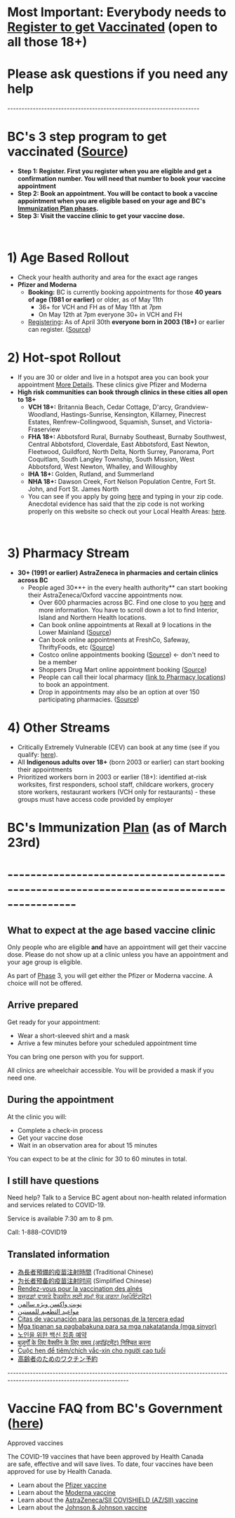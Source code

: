 # Most Important: Everybody needs to [Register to get Vaccinated](https://www.getvaccinated.gov.bc.ca/s/) (open to all those 18+)

# Please ask questions if you need any help

\--------------------------------------------------------------------

# BC's 3 step program to get vaccinated ([Source](https://www2.gov.bc.ca/getvaccinated.html))

* **Step 1: Register. First you register when you are eligible and get a confirmation number. You will need that number to book your vaccine appointment**
* **Step 2: Book an appointment. You will be contact to book a vaccine appointment when you are eligible based on your age and BC's** [**Immunization Plan phases**](https://www2.gov.bc.ca/gov/content/covid-19/vaccine/plan#general-population)**.** 
* **Step 3: Visit the vaccine clinic to get your vaccine dose.**

&#x200B;

# 1) Age Based Rollout

* Check your health authority and area for the exact age ranges
* **Pfizer and Moderna**
   * **Booking:** BC is currently booking appointments for those **40 years of age (1981 or earlier)** or older, as of May 11th
      * 36+ for VCH and FH as of May 11th at 7pm 
      * On May 12th at 7pm everyone 30+ in VCH and FH 
   * [Registering](https://www.getvaccinated.gov.bc.ca/s/)**:** As of April 30th  **everyone born in 2003 (18+)** or earlier can register. ([Source](https://news.gov.bc.ca/releases/2021HLTH0029-000757))

# 2) Hot-spot Rollout

* If you are 30 or older and live in a hotspot area you can book your appointment [More Details](https://www2.gov.bc.ca/gov/content/covid-19/vaccine/neighbourhood). These clinics give Pfizer and Moderna
* **High risk communities can book through clinics in these cities all open to 18+**
   * **VCH 18+:**  Britannia Beach, Cedar Cottage, D'arcy, Grandview-Woodland, Hastings-Sunrise, Kensington, Killarney, Pinecrest Estates, Renfrew-Collingwood, Squamish, Sunset, and Victoria-Fraserview
   * **FHA 18+:**  Abbotsford Rural, Burnaby Southeast, Burnaby Southwest, Central Abbotsford, Cloverdale, East Abbotsford, East Newton, Fleetwood, Guildford, North Delta, North Surrey, Panorama, Port Coquitlam, South Langley Township, South Mission, West Abbotsford, West Newton, Whalley, and Willoughby
   * **IHA 18+:** Golden, Rutland, and Summerland
   * **NHA 18+:** Dawson Creek, Fort Nelson Population Centre, Fort St. John, and Fort St. James North
   * You can see if you apply by going [here](https://www2.gov.bc.ca/gov/content/covid-19/vaccine/neighbourhood) and typing in your zip code. Anecdotal evidence has said that the zip code is not working properly on this website so check out your Local Health Areas: [here](https://www2.gov.bc.ca/gov/content/data/geographic-data-services/land-use/administrative-boundaries/health-boundaries).

&#x200B;

# 3) Pharmacy Stream

* **30+ (1991 or earlier) AstraZeneca in pharmacies and certain clinics across BC**
   * People aged 30**+ in the every health authority** can start booking their AstraZeneca/Oxford vaccine appointments now.
      * Over 600 pharmacies across BC. Find one close to you [here](https://www.bcpharmacy.ca/resource-centre/covid-19/vaccination-locations) and more information. You have to scroll down a lot to find Interior, Island and Northern Health locations.
      * Can book online appointments at Rexall at 9 locations in the Lower Mainland ([Source](https://rexall.medmeapp.com/schedule))
      * Can book online appointments at FreshCo, Safeway, ThriftyFoods, etc ([Source](https://www.pharmacyappointments.ca/))
      * Costco online appointments booking ([Source](https://www.costcopharmacy.ca/appointment)) <- don't need to be a member
      * Shoppers Drug Mart online appointment booking ([Source](https://covid-19.shoppersdrugmart.ca/en?_ga=2.93975893.991654939.1618447569-1544586229.1618447569))
      * People can call their local pharmacy ([link to Pharmacy locations](https://www.bcpharmacy.ca/resource-centre/covid-19/vaccination-locations)) to book an appointment.
      * Drop in appointments may also be an option at over 150 participating pharmacies. ([Source](https://news.gov.bc.ca/releases/2021HLTH0061-000595))

# 4) Other Streams

* Critically Extremely Vulnerable (CEV) can book at any time (see if you qualify:  [here](https://www2.gov.bc.ca/gov/content/covid-19/vaccine/cev)).
* All **Indigenous adults over 18+** (born 2003 or earlier) can start booking their appointments
* Prioritized workers born in 2003 or earlier (18+): identified at-risk worksites, first responders, school staff, childcare workers, grocery store workers, restaurant workers (VCH only for restaurants) - these groups must have access code provided by employer

# BC's Immunization [Plan](https://www2.gov.bc.ca/gov/content/covid-19/vaccine/plan) (as of March 23rd)

# ----------------------------------------------------------------------------------------

## What to expect at the age based vaccine clinic

Only people who are eligible **and** have an appointment will get their vaccine dose. Please do not show up at a clinic unless you have an appointment and your age group is eligible.

As part of [Phase](https://www2.gov.bc.ca/gov/content/covid-19/vaccine/plan#choice) 3, you will get either the Pfizer or Moderna vaccine. A choice will not be offered.

## Arrive prepared

Get ready for your appointment:

* Wear a short-sleeved shirt and a mask
* Arrive a few minutes before your scheduled appointment time

You can bring one person with you for support.

All clinics are wheelchair accessible. You will be provided a mask if you need one. 

## During the appointment

At the clinic you will:

* Complete a check-in process
* Get your vaccine dose
* Wait in an observation area for about 15 minutes

You can expect to be at the clinic for 30 to 60 minutes in total. 

## I still have questions

Need help? Talk to a Service BC agent about non-health related information and services related to COVID-19.

Service is available 7:30 am to 8 pm. 

Call: 1-888-COVID19

## Translated information

* [為長者預備的疫苗注射時間](https://www2.gov.bc.ca/gov/content/covid-19/translation/tc/seniorvaccine) (Traditional Chinese)
* [为长者预备的疫苗注射时间](https://www2.gov.bc.ca/gov/content/covid-19/translation/sc/seniorvaccine) (Simplified Chinese)
* [Rendez-vous pour la vaccination des aînés](https://www2.gov.bc.ca/gov/content/covid-19/translation/fr/seniorvaccine)
* [ਬਜ਼ੁਰਗ਼ਾਂ ਵਾਸਤੇ ਵੈਕਸੀਨ ਲਈ ਸਮਾਂ ਬੁੱਕ ਕਰਨਾ (ਅਪੌਇੰਟਮੈਂਟ)](https://www2.gov.bc.ca/gov/content/covid-19/translation/pun/seniorvaccine)
* [نوبت واکسن ویژه سالمن](https://www2.gov.bc.ca/gov/content/covid-19/translation/far/seniorvaccine)
* [مواعيد التطعيم للمسنين](https://www2.gov.bc.ca/gov/content/covid-19/translation/ar/seniorvaccine)
* [Citas de vacunación para las personas de la tercera edad](https://www2.gov.bc.ca/gov/content/covid-19/translation/spa/seniorvaccine)
* [Mga tipanan sa pagbabakuna para sa mga nakatatanda (mga sinyor)](https://www2.gov.bc.ca/gov/content/covid-19/translation/tl/seniorvaccine)
* [노인을 위한 백신 접종 예약](https://www2.gov.bc.ca/gov/content/covid-19/translation/ko/seniorvaccine)
* [बुज़ुर्गों के लिए वैक्सीन के लिए समय (अपॉइंटमेंट) निश्चित करना](https://www2.gov.bc.ca/gov/content/covid-19/translation/hi/seniorvaccine)
* [Cuộc hẹn để tiêm/chích vắc-xin cho người cao tuổi](https://www2.gov.bc.ca/gov/content/covid-19/translation/vn/seniorvaccine)
* [高齢者のためのワクチン予約](https://www2.gov.bc.ca/gov/content/covid-19/translation/jp/seniorvaccine)

\-------------------------------------------------------------------------------------------------------------------------

# Vaccine FAQ from BC's Government ([here](https://immunizebc.ca/covid-19-vaccine-frequently-asked-questions))

Approved vaccines

The COVID-19 vaccines that have been approved by Health Canada are safe, effective and will save lives. To date, four vaccines have been approved for use by Health Canada.

* Learn about the [Pfizer vaccine](https://www.canada.ca/en/health-canada/services/drugs-health-products/covid19-industry/drugs-vaccines-treatments/vaccines/pfizer-biontech.html)
* Learn about the [Moderna vaccine](https://www.canada.ca/en/health-canada/services/drugs-health-products/covid19-industry/drugs-vaccines-treatments/vaccines/moderna.html)
* Learn about the [AstraZeneca/SII COVISHIELD (AZ/SII) vaccine](https://www.canada.ca/en/health-canada/services/drugs-health-products/covid19-industry/drugs-vaccines-treatments/vaccines/astrazeneca.html)
* Learn about the [Johnson & Johnson vaccine](https://www.canada.ca/en/health-canada/services/drugs-health-products/covid19-industry/drugs-vaccines-treatments/vaccines/janssen.html)